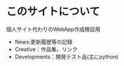 # このサイトについて

個人サイト代わりのWebApp作成検証用

- News:更新履歴等の記録
- Creative：作品集、リンク
- Developments：開発テスト品(主にpython)
